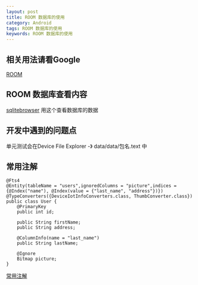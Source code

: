 ```yaml
---
layout: post
title: ROOM 数据库的使用
category: Android
tags: ROOM 数据库的使用
keywords: ROOM 数据库的使用
---
```


## 相关用法请看Google 

[ROOM](https://developer.android.com/training/data-storage/room?hl=zh-cn)

## ROOM 数据库查看内容

[sqlitebrowser](https://github.com/sqlitebrowser/sqlitebrowser)
用这个查看数据库的数据


## 开发中遇到的问题点

单元测试会在Device File Explorer -》 data/data/包名.text 中


## 常用注解

```
@Fts4
@Entity(tableName = "users",ignoredColumns = "picture",indices = {@Index("name"), @Index(value = {"last_name", "address"})})
@TypeConverters({DeviceIotInfoConverters.class, ThumbConverter.class})
public class User {
    @PrimaryKey
    public int id;

    public String firstName;
    public String address;

    @ColumnInfo(name = "last_name")
    public String lastName;

    @Ignore
    Bitmap picture;
}
```

[常用注解](https://www.sunzn.com/2019/02/23/Android-Room-%E4%BD%BF%E7%94%A8%E6%8C%87%E5%8D%97/)
 
















